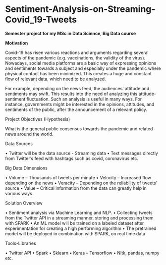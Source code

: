 # Sentiment-Analysis-on-Streaming-Covid_19-Tweets

**Semester project for my MSc in Data Science, Big Data course**


**Motivation**

Covid-19 has risen various reactions and arguments regarding several aspects of the pandemic
(e.g. vaccinations, the validity of the virus). Nowadays, social media platforms are a basic way of
expressing opinions and sentiments towards a subject and especially under the pandemic where
physical contact has been minimized. This creates a huge and constant flow of relevant data,
which need to be analyzed.

For example, depending on the news feed, the audiences’ attitude and sentiments may swift.
This results into the need of analyzing this attitude-sentiment fluctuation. Such an analysis is useful
in many ways. For instance, governments might be interested in the opinions, attitudes, and
sentiments of the public, after the announcement of a relevant policy.

Project Objectives (Hypothesis)

What is the general public consensus towards the pandemic and related news around the world.

Data Sources

• Twitter will be the data source - Streaming data
• Text messages directly from Twitter’s feed with hashtags such as covid, coronavirus etc.

Big Data Dimensions

• Volume – Thousands of tweets per minute
• Velocity – Increased flow depending on the news
• Veracity – Depending on the reliability of tweets’ source
• Value – Critical information from the data can greatly help in various ways

Solution Overview

• Sentiment analysis via Machine Learning and NLP.
• Collecting tweets from the Twitter API in a streaming manner, storing and processing them
with SPARK
• An ML model will be trained on a labeled dataset after experimentation for creating a high
performing algorithm
• The pretrained model will be deployed in combination with SPARK, on real time data

Tools-Libraries

• Twitter API
• Spark
• Sklearn
• Keras – Tensorflow
• Nltk, pandas, numpy etc.
